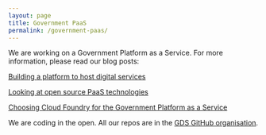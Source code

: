 ```yaml
---
layout: page
title: Government PaaS
permalink: /government-paas/
---
```

We are working on a Government Platform as a Service. For more information,
please read our blog posts:

[Building a platform to host digital services](https://gds.blog.gov.uk/2015/09/08/building-a-platform-to-host-digital-services/)

[Looking at open source PaaS
technologies](https://gdstechnology.blog.gov.uk/2015/10/27/looking-at-open-source-paas-technologies/)

[Choosing Cloud Foundry for the Government Platform as a
Service](https://governmentasaplatform.blog.gov.uk/2015/12/17/choosing-cloudfoundry/)

We are coding in the open. All our repos are in the [GDS GitHub
organisation](https://github.com/alphagov/).
